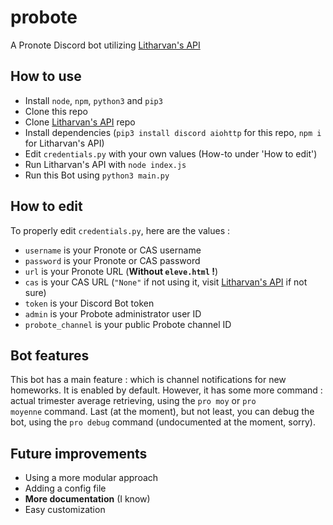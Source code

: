 # probote
A Pronote Discord bot utilizing [Litharvan's API](https://github.com/Litarvan/pronote-api)

## How to use
- Install `node`, `npm`, `python3` and `pip3`
- Clone this repo
- Clone [Litharvan's API](https://github.com/Litarvan/pronote-api) repo
- Install dependencies (`pip3 install discord aiohttp` for this repo, `npm i` for Litharvan's API)
- Edit `credentials.py` with your own values (How-to under 'How to edit')
- Run Litharvan's API with `node index.js`
- Run this Bot using `python3 main.py`

## How to edit
To properly edit `credentials.py`, here are the values :
- `username` is your Pronote or CAS username
- `password` is your Pronote or CAS password
- `url` is your Pronote URL (__Without `eleve.html` !__)
- `cas` is your CAS URL (`"None"` if not using it, visit [Litharvan's API](https://github.com/Litarvan/pronote-api) if not sure)
- `token` is your Discord Bot token
- `admin` is your Probote administrator user ID
- `probote_channel` is your public Probote channel ID

## Bot features
This bot has a main feature : which is channel notifications for new homeworks. It is enabled by default.
However, it has some more command : actual trimester average retrieving, using the `pro moy` or `pro moyenne` command.
Last (at the moment), but not least, you can debug the bot, using the `pro debug` command (undocumented at the moment, sorry).

## Future improvements
- Using a more modular approach
- Adding a config file
- __More documentation__ (I know)
- Easy customization
